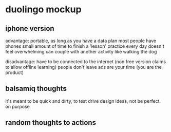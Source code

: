# duolingo mockup
 
## iphone version
advantage: portable, as long as you have a data plan
most people have phones
small amount of time to finish a 'lesson'
practice every day doesn't feel overwhelming
can couple with another activity like walking the dog

disadvantage: have to be connected to the internet (non free version claims to allow offline learning)
people don't leave 
ads are your time (you are the product)

## balsamiq thoughts
it's meant to be quick and dirty, to test drive design ideas, not be perfect.  on purpose

## random thoughts to actions
